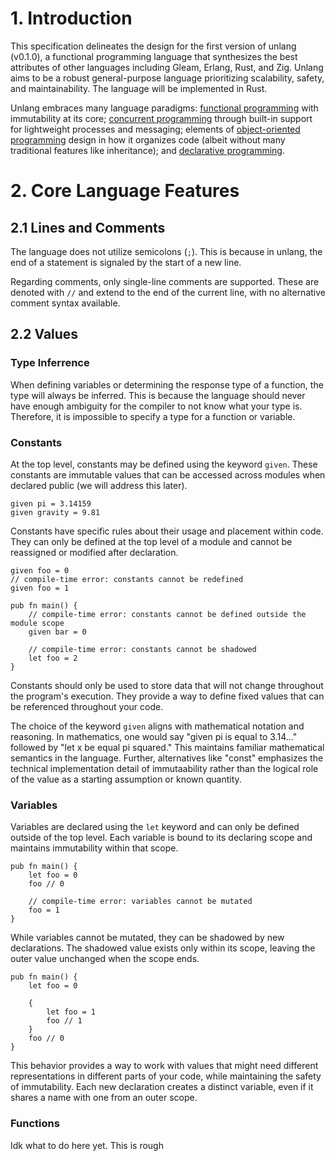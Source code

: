 # 1. Introduction

This specification delineates the design for the first version of unlang (v0.1.0), a functional programming language that synthesizes the best attributes of other languages including Gleam, Erlang, Rust, and Zig. Unlang aims to be a robust general-purpose language prioritizing scalability, safety, and maintainability. The language will be implemented in Rust.

Unlang embraces many language paradigms: [functional programming](https://en.wikipedia.org/wiki/Functional_programming)
with immutability at its core; [concurrent programming](https://en.wikipedia.org/wiki/Concurrent_computing) through built-in support for lightweight processes and messaging; elements of [object-oriented programming](https://en.wikipedia.org/wiki/Object-oriented_programming) design in how it organizes code (albeit without many traditional features like inheritance); and [declarative programming](https://en.wikipedia.org/wiki/Declarative_programming).

# 2. Core Language Features

## 2.1 Lines and Comments

The language does not utilize semicolons (`;`). This is because in unlang, the end of a statement is signaled by the start of a new line.

Regarding comments, only single-line comments are supported. These are denoted with `//` and extend to the end of the current line, with no alternative comment syntax available.

## 2.2 Values

### Type Inferrence 

When defining variables or determining the response type of a function, the type will always be inferred. This is because the language should never have enough ambiguity for the compiler to not know what your type is. Therefore, it is impossible to specify a type for a function or variable.

### Constants

At the top level, constants may be defined using the keyword `given`. These constants are immutable values that can be accessed across modules when declared public (we will address this later).

```unlang
given pi = 3.14159
given gravity = 9.81
```

Constants have specific rules about their usage and placement within code. They can only be defined at the top level of a module and cannot be reassigned or modified after declaration.

```unlang
given foo = 0
// compile-time error: constants cannot be redefined
given foo = 1

pub fn main() {
    // compile-time error: constants cannot be defined outside the module scope
    given bar = 0

    // compile-time error: constants cannot be shadowed
    let foo = 2
}
```

Constants should only be used to store data that will not change throughout the program's execution. They provide a way to define fixed values that can be referenced throughout your code.

The choice of the keyword `given` aligns with mathematical notation and reasoning. In mathematics, one would say "given pi is equal to 3.14..." followed by "let x be equal pi squared." This maintains familiar mathematical semantics in the language. Further, alternatives like "const" emphasizes the technical implementation detail of immutaability rather than the logical role of the value as a starting assumption or known quantity.

### Variables

Variables are declared using the `let` keyword and can only be defined outside of the top level. Each variable is bound to its declaring scope and maintains immutability within that scope.

```unlang
pub fn main() {
    let foo = 0
    foo // 0

    // compile-time error: variables cannot be mutated
    foo = 1
}
```

While variables cannot be mutated, they can be shadowed by new declarations. The shadowed value exists only within its scope, leaving the outer value unchanged when the scope ends.

```unlang
pub fn main() {
    let foo = 0
    
    {
        let foo = 1
        foo // 1
    }
    foo // 0
}
```

This behavior provides a way to work with values that might need different representations in different parts of your code, while maintaining the safety of immutability. Each new declaration creates a distinct variable, even if it shares a name with one from an outer scope.

### Functions

Idk what to do here yet. This is rough
